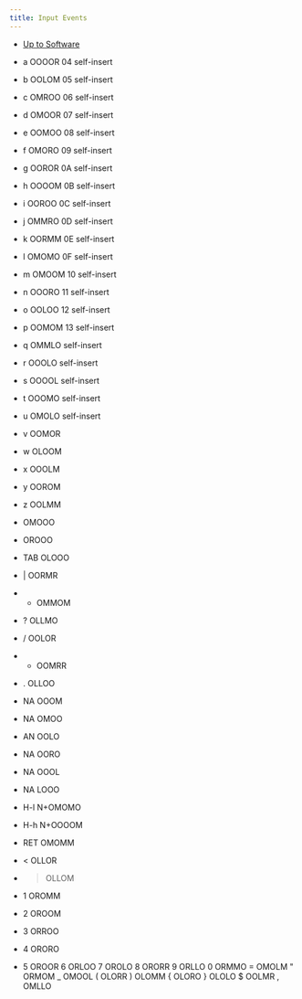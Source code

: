 ```yaml
---
title: Input Events
---
```


- [Up to Software](software)

- a OOOOR 04 self-insert
- b OOLOM 05 self-insert
- c OMROO 06 self-insert
- d OMOOR 07 self-insert
- e OOMOO 08 self-insert
- f OMORO 09 self-insert
- g OOROR 0A self-insert
- h OOOOM 0B self-insert
- i OOROO 0C self-insert
- j OMMRO 0D self-insert
- k OORMM 0E self-insert
- l OMOMO 0F self-insert
- m OMOOM 10 self-insert
- n OOORO 11 self-insert
- o OOLOO 12 self-insert
- p OOMOM 13 self-insert
- q OMMLO self-insert
- r OOOLO self-insert
- s OOOOL self-insert
- t OOOMO self-insert
- u OMOLO self-insert
- v OOMOR 
- w OLOOM
- x OOOLM
- y OOROM
- z OOLMM
- <space> OMOOO
- <backspace> OROOO
- TAB OLOOO
- | OORMR
- - OMMOM
- ? OLLMO
- / OOLOR
- * OOMRR 
- . OLLOO

- <down> NA OOOM
- <up> NA OMOO
- <right> AN OOLO
- <left> NA OORO 

- <pagedown> NA OOOL
- <pageup> NA LOOO

- H-l N+OMOMO 
- H-h N+OOOOM

- RET OMOMM
- < OLLOR
- > OLLOM

- 1 OROMM
- 2 OROOM
- 3 ORROO
- 4 ORORO
- 5 OROOR
      6 ORLOO 7 OROLO 8 ORORR 9 ORLLO 0 ORMMO = OMOLM " ORMOM _ OMOOL ( OLORR
      ) OLOMM { OLORO } OLOLO $ OOLMR , OMLLO
